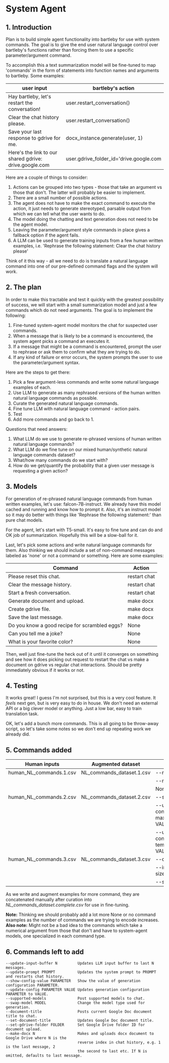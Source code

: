 # System Agent

## 1. Introduction

Plan is to build simple agent functionality into bartleby for use with system commands. The goal is to give the end user natural language control over bartleby's functions rather than forcing them to use a specific parameter/argument command.

To accomplish this a text summarization model will be fine-tuned to map 'commands' in the form of statements into function names and arguments to bartleby. Some examples:

| user input                                             | bartleby's action                       |
|--------------------------------------------------------|-----------------------------------------|
| Hay bartleby, let's restart the conversation!          | user.restart_conversation()             |
| Clear the chat history please.                         | user.restart_conversation()             |
| Save your last response to gdrive for me.              | docx_instance.generate(user, 1)         |
| Here's the link to our shared gdrive: drive.google.com | user.gdrive_folder_id='drive.google.com |

Here are a couple of things to consider:

1. Actions can be grouped into two types - those that take an argument vs those that don't. The latter will probably be easier to implement.
2. There are a small number of possible actions.
3. The agent does not have to make the exact command to execute the action, it just needs to generate stereotyped, parsable output from which we can tell what the user wants to do.
4. The model doing the chatting and text generation does not need to be the agent model.
5. Leaving the parameter/argument style commands in place gives a fallback option if the agent fails.
6. A LLM can be used to generate training inputs from a few human written examples, i.e. 'Rephrase the following statement: Clear the chat history please'

Think of it this way - all we need to do is translate a natural language command into one of our pre-defined command flags and the system will work.

## 2. The plan

In order to make this tractable and test it quickly with the greatest possibility of success, we will start with a small summarization model and just a few commands which do not need arguments. The goal is to implement the following:

1. Fine-tuned system-agent model monitors the chat for suspected user commands.
2. When a message that is likely to be a command is encountered, the system agent picks a command an executes it.
3. If a message that might be a command is encountered, prompt the user to rephrase or ask them to confirm what they are trying to do.
4. If any kind of failure or error occurs, the system prompts the user to use the parameter/argument syntax.

Here are the steps to get there:

1. Pick a few argument-less commands and write some natural language examples of each.
2. Use LLM to generate as many rephrased versions of the human written natural language commands as possible.
3. Curate the generated natural language commands.
4. Fine tune LLM with natural language command - action pairs.
5. Test
6. Add more commands and go back to 1.

Questions that need answers:

1. What LLM do we use to generate re-phrased versions of human written natural language commands?
2. What LLM do we fine tune on our mixed human/synthetic natural language commands dataset?
3. What/how many commands do we start with?
4. How do we get/quantify the probability that a given user message is requesting a given action?

## 3. Models

For generation of re-phrased natural language commands from human written examples, let's use: falcon-7B-instruct. We already have this model cached and running and know how to prompt it. Also, it's an instruct model so it may do better with things like 'Rephrase the following statement:' than pure chat models.

For the agent, let's start with T5-small. It's easy to fine tune and can do and OK job of summarization. Hopefully this will be a slow-ball for it.

Last, let's pick some actions and write natural language commands for them. Also thinking we should include a set of non-command messages labeled as 'none' or not a command or something. Here are some examples:

| Command                                       | Action       |
|-----------------------------------------------|--------------|
| Please reset this chat.                       | restart chat |
| Clear the message history.                    | restart chat |
| Start a fresh conversation.                   | restart chat |
| Generate document and upload.                 | make docx    |
| Create gdrive file.                           | make docx    |
| Save the last message.                        | make docx    |
| Do you know a good recipe for scrambled eggs? | None         |
| Can you tell me a joke?                       | None         |
| What is your favorite color?                  | None         |

Then, well just fine-tune the heck out of it until it converges on something and see how it does picking out request to restart the chat vs make a document on gdrive vs regular chat interactions. Should be pretty immediately obvious if it works or not.

## 4. Testing

It works great! I guess I'm not surprised, but this is a very cool feature. It *feels* next gen, but is very easy to do in house. We don't need an external API or a big clever model or anything. Just a low bar, easy to train translation task.

OK, let's add a bunch more commands. This is all going to be throw-away script, so let's take some notes so we don't end up repeating work we already did.

## 5. Commands added

| Human inputs            | Augmented dataset         | Actions                              |
|-------------------------|---------------------------|--------------------------------------|
| human_NL_commands.1.csv | NL_commands_dataset.1.csv | --restart-chat                       |
|                         |                           | --make-docx                          |
|                         |                           | None                                 |
| human_NL_commands.2.csv | NL_commands_dataset.2.csv | --show-prompt                        |
|                         |                           | --update-config max_new_tokens VALUE |
|                         |                           | --update-config temperature VALUE    |
| human_NL_commands.3.csv | NL_commands_dataset.3.csv | --commands                           |
|                         |                           | --input-buffer-size                  |
|                         |                           | --show-config                        |

As we write and augment examples for more command, they are concatenated manually after curation into *NL_commands_dataset.complete.csv* for use in fine-tuning.

**Note:** Thinking we should probably add a lot more None or no command examples as the number of commands we are trying to encode increases.
**Also note:** Might not be a bad idea to the commands which take a numerical argument from those that don't and have to system-agent models, one specialized in each command type.

## 6. Commands left to add

```text
--update-input-buffer N         Updates LLM input buffer to last N messages.
--update-prompt PROMPT          Updates the system prompt to PROMPT and restarts chat history.
--show-config-value PARAMETER   Show the value of generation configuration PARAMETER.
--update-config PARAMETER VALUE Updates generation configuration PARAMETER to VALUE.
--supported-models              Post supported models to chat.
--swap-model MODEL              Change the model type used for generation.
--document-title                Posts current Google Doc document title to chat.
--set-document-title            Updates Google Doc document title.
--set-gdrive-folder FOLDER      Set Google Drive folder ID for document upload. 
--make-docx N                   Makes and uploads docx document to Google Drive where N is the
                                reverse index in chat history, e.g. 1 is the last message, 2
                                the second to last etc. If N is omitted, defaults to last message.
```
